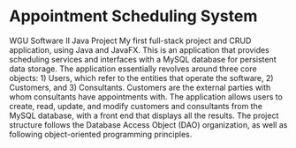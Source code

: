 # Appointment Scheduling System
 WGU Software II Java Project
My first full-stack project and CRUD application, using Java and JavaFX. This is an application that provides scheduling services and interfaces with a MySQL database for persistent data storage. The application essentially revolves around three core objects: 1) Users, which refer to the entities that operate the software, 2) Customers, and 3) Consultants. Customers are the external parties with whom consultants have appointments with. The application allows users to create, read, update, and modify customers and consultants from the MySQL database, with a front end that displays all the results.  The project structure follows the Database Access Object (DAO) organization, as well as following object-oriented programming principles. 
